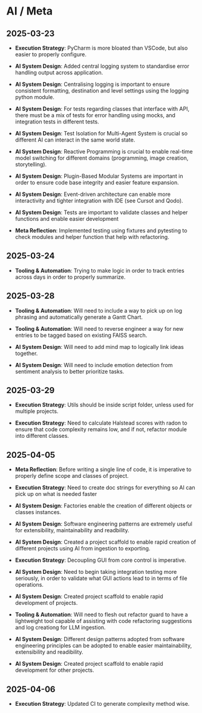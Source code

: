 # AI / Meta

## 2025-03-23
- **Execution Strategy**: PyCharm is more bloated than VSCode, but also easier to properly configure.
- **AI System Design**: Added central logging system to standardise error handling output across application.
- **AI System Design**: Centralising logging is important to ensure consistent formatting, destination and level settings using the logging python module.
- **AI System Design**: For tests regarding classes that interface with API, there must be a mix of tests for error handling using mocks, and integration tests in different tests.
- **AI System Design**: Test Isolation for Multi-Agent System is crucial so different AI can interact in the same world state.
- **AI System Design**: Reactive Programming is crucial to enable real-time model switching for different domains (programming, image creation, storytelling).
- **AI System Design**: Plugin-Based Modular Systems are important in order to ensure code base integrity and easier feature expansion.
- **AI System Design**: Event-driven architecture can enable more interactivity and tighter integration with IDE (see Cursot and Qodo).
- **AI System Design**: Tests are important to validate classes and helper functions and enable easier development

- **Meta Reflection**: Implemented testing using fixtures and pytesting to check modules and helper function that help with refactoring.

## 2025-03-24

- **Tooling & Automation**: Trying to make logic in order to track entries across days in order to properly summarize.

## 2025-03-28
- **Tooling & Automation**: Will need to include a way to pick up on log phrasing and automatically generate a Gantt Chart.
- **Tooling & Automation**: Will need to reverse engineer a way for new entries to be tagged based on existing FAISS search.
- **AI System Design**: Will need to add mind map to logically link ideas together.

- **AI System Design**: Will need to include emotion detection from sentiment analysis to better prioritize tasks.

## 2025-03-29
- **Execution Strategy**: Utils should be inside script folder, unless used for multiple projects.

- **Execution Strategy**: Need to calculate Halstead scores with radon to ensure that code complexity remains low, and if not, refactor module into different classes.

## 2025-04-05
- **Meta Reflection**: Before writing a single line of code, it is imperative to properly define scope and classes of project.
- **Execution Strategy**: Need to create doc strings for everything so AI can pick up on what is needed faster
- **AI System Design**: Factories enable the creation of different objects or classes instances.
- **AI System Design**: Software engineering patterns are extremely useful for extensibility, maintainability and readbility.
- **AI System Design**: Created a project scaffold to enable rapid creation of different projects using AI from ingestion to exporting.
- **Execution Strategy**: Decoupling GUI from core control is imperative.
- **AI System Design**: Need to begin taking integration testing more seriously, in order to validate what GUI actions lead to in terms of file operations.
- **AI System Design**: Created project scaffold to enable rapid development of projects.
- **Tooling & Automation**: Will need to flesh out refactor guard to have a lightweight tool capable of assisting with code refactoring suggestions and log creationg for LLM ingestion.
- **AI System Design**: Different design patterns adopted from software engineering principles can be adopted to enable easier maintainability, extensibility and readibility.

- **AI System Design**: Created project scaffold to enable rapid development for other projects.

## 2025-04-06

- **Execution Strategy**: Updated CI to generate complexity method wise.

